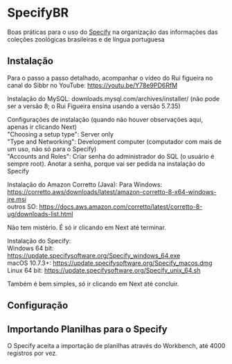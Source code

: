 # SpecifyBR
Boas práticas para o uso do [Specify](https://github.com/specify) na organização das informações das coleções zoológicas brasileiras e de língua portuguesa

## Instalação
Para o passo a passo detalhado, acompanhar o vídeo do Rui figueira no canal do Sibbr no YouTube: https://youtu.be/Y78e9PD6RfM

Instalação do MySQL: downloads.mysql.com/archives/installer/ (não pode ser a versão 8; o Rui Figueira ensina usando a versão 5.7.35)

Configurações de instalação (quando não houver observações aqui, apenas ir clicando Next)  
"Choosing a setup type": Server only  
"Type and Networking": Development computer (computador com mais de um uso, não só para o Specify)  
"Accounts and Roles": Criar senha do administrador do SQL (o usuário é sempre root). Anotar a senha, porque vai ser pedida na instalação do Specify

Instalação do Amazon Corretto (Java): 
Para Windows: https://corretto.aws/downloads/latest/amazon-corretto-8-x64-windows-jre.msi  
outros SO: https://docs.aws.amazon.com/corretto/latest/corretto-8-ug/downloads-list.html

Não tem mistério. É só ir clicando em Next até terminar.

Instalação do Specify:  
Windows 64 bit: https://update.specifysoftware.org/Specify_windows_64.exe  
macOS 10.7.3+: https://update.specifysoftware.org/Specify_macos.dmg  
Linux 64 bit: https://update.specifysoftware.org/Specify_unix_64.sh  

Também é bem simples, só ir clicando em Next até concluir.



## Configuração

## Importando Planilhas para o Specify
O Specify aceita a importação de planilhas através do Workbench, até 4000 registros por vez.
